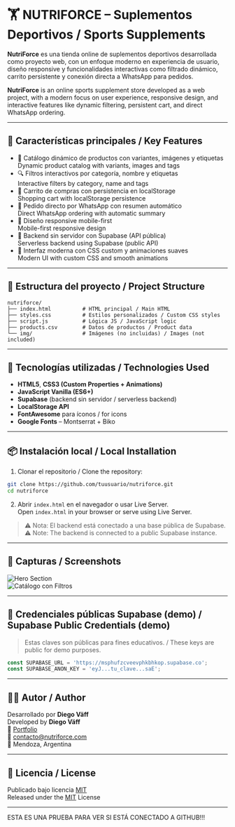 
# 🏋️ NUTRIFORCE – Suplementos Deportivos / Sports Supplements

**NutriForce** es una tienda online de suplementos deportivos desarrollada como proyecto web, con un enfoque moderno en experiencia de usuario, diseño responsive y funcionalidades interactivas como filtrado dinámico, carrito persistente y conexión directa a WhatsApp para pedidos.

**NutriForce** is an online sports supplement store developed as a web project, with a modern focus on user experience, responsive design, and interactive features like dynamic filtering, persistent cart, and direct WhatsApp ordering.

---

## 🚀 Características principales / Key Features

- 💪 Catálogo dinámico de productos con variantes, imágenes y etiquetas  
  Dynamic product catalog with variants, images and tags
- 🔍 Filtros interactivos por categoría, nombre y etiquetas  
  Interactive filters by category, name and tags
- 🛒 Carrito de compras con persistencia en localStorage  
  Shopping cart with localStorage persistence
- 🛵 Pedido directo por WhatsApp con resumen automático  
  Direct WhatsApp ordering with automatic summary
- 📱 Diseño responsive mobile-first  
  Mobile-first responsive design
- 🧠 Backend sin servidor con Supabase (API pública)  
  Serverless backend using Supabase (public API)
- 🎨 Interfaz moderna con CSS custom y animaciones suaves  
  Modern UI with custom CSS and smooth animations

---

## 📂 Estructura del proyecto / Project Structure

```
nutriforce/
├── index.html          # HTML principal / Main HTML
├── styles.css          # Estilos personalizados / Custom CSS styles
├── script.js           # Lógica JS / JavaScript logic
├── products.csv        # Datos de productos / Product data
└── img/                # Imágenes (no incluidas) / Images (not included)
```

---

## 🧪 Tecnologías utilizadas / Technologies Used

- **HTML5**, **CSS3 (Custom Properties + Animations)**
- **JavaScript Vanilla (ES6+)**
- **Supabase** (backend sin servidor / serverless backend)
- **LocalStorage API**
- **FontAwesome** para íconos / for icons
- **Google Fonts** – Montserrat + Biko

---

## 📦 Instalación local / Local Installation

1. Clonar el repositorio / Clone the repository:

```bash
git clone https://github.com/tuusuario/nutriforce.git
cd nutriforce
```

2. Abrir `index.html` en el navegador o usar Live Server.  
   Open `index.html` in your browser or serve using Live Server.

> ⚠️ Nota: El backend está conectado a una base pública de Supabase.  
> ⚠️ Note: The backend is connected to a public Supabase instance.

---

## 📸 Capturas / Screenshots

![Hero Section](https://via.placeholder.com/800x400.png?text=NutriForce+Hero)  
![Catálogo con Filtros](https://via.placeholder.com/800x400.png?text=Cat%C3%A1logo+Interactivo)

---

## 🔐 Credenciales públicas Supabase (demo) / Supabase Public Credentials (demo)

> Estas claves son públicas para fines educativos. / These keys are public for demo purposes.

```js
const SUPABASE_URL = 'https://msphufzcveevphkbhkop.supabase.co';
const SUPABASE_ANON_KEY = 'eyJ...tu_clave...saE';
```

---

## 👨‍💻 Autor / Author

Desarrollado por **Diego Väff**  
Developed by **Diego Väff**  
💼 [Portfolio](https://www.behance.net/diegovaeff)  
📧 contacto@nutriforce.com  
📍 Mendoza, Argentina

---

## 🪪 Licencia / License

Publicado bajo licencia [MIT](LICENSE)  
Released under the [MIT](LICENSE) License

---

ESTA ES UNA PRUEBA PARA VER SI ESTÁ CONECTADO A GITHUB!!!